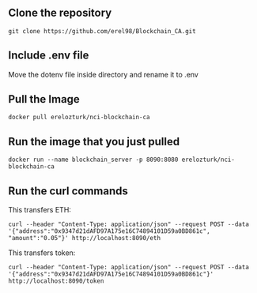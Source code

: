 ## Clone the repository ##
```git clone https://github.com/erel98/Blockchain_CA.git```

## Include .env file ##
Move the dotenv file inside directory and rename it to .env

## Pull the Image ##

```docker pull erelozturk/nci-blockchain-ca```


## Run the image that you just pulled ##

```docker run --name blockchain_server -p 8090:8080 erelozturk/nci-blockchain-ca```

## Run the curl commands ##

This transfers ETH:

```curl --header "Content-Type: application/json" --request POST --data '{"address":"0x9347d21dAFD97A175e16C74894101D59a0BD861c", "amount":"0.05"}' http://localhost:8090/eth```

This transfers token:

```curl --header "Content-Type: application/json" --request POST --data '{"address":"0x9347d21dAFD97A175e16C74894101D59a0BD861c"}' http://localhost:8090/token```

